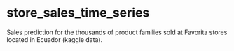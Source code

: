 # store_sales_time_series
Sales prediction for the thousands of product families sold at Favorita stores located in Ecuador (kaggle data).
